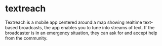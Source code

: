 # textreach

Textreach is a mobile app centered around a map showing realtime text-based broadcasts, the app enables you to tune into streams of text. If the broadcaster is in an emergency situation, they can ask for and accept help from the community.